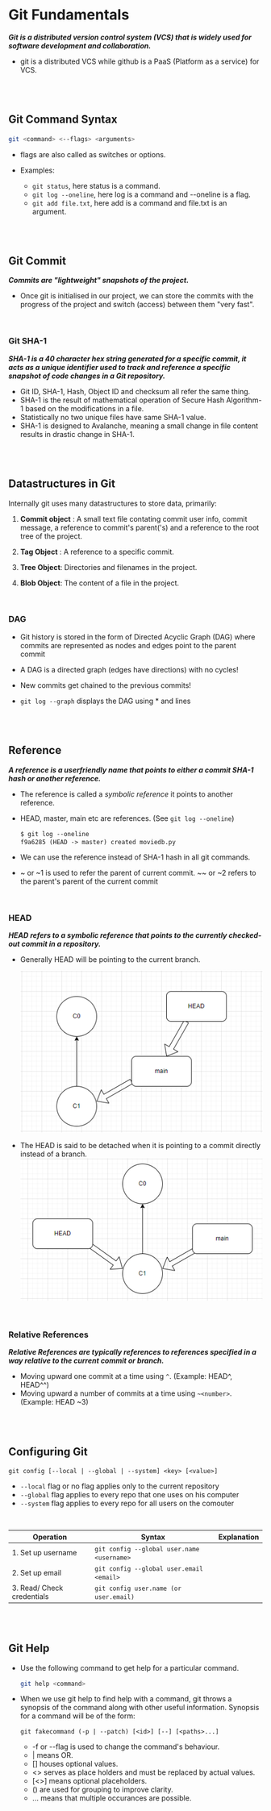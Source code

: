 # Git Fundamentals

**_Git is a distributed version control system (VCS) that is widely used for software development and collaboration._**

- git is a distributed VCS while github is a PaaS (Platform as a service) for VCS.

<br/>
<br/>

## Git Command Syntax

```bash
git <command> <--flags> <arguments>
```

- flags are also called as switches or options.

- Examples:
  - `git status`, here status is a command.
  - `git log --oneline`, here log is a command and --oneline is a flag.
  - `git add file.txt`, here add is a command and file.txt is an argument.

<br/>
<br/>

## Git Commit

**_Commits are "lightweight" snapshots of the project._**

- Once git is initialised in our project, we can store the commits with the progress of the project and switch (access) between them "very fast".

<br/>

### Git SHA-1

**_SHA-1 is a 40 character hex string generated for a specific commit, it acts as a unique identifier used to track and reference a specific snapshot of code changes in a Git repository._**

- Git ID, SHA-1, Hash, Object ID and checksum all refer the same thing.
- SHA-1 is the result of mathematical operation of Secure Hash Algorithm-1 based on the modifications in a file.
- Statistically no two unique files have same SHA-1 value.
- SHA-1 is designed to Avalanche, meaning a small change in file content results in drastic change in SHA-1.

<br>
<br>

## Datastructures in Git

Internally git uses many datastructures to store data, primarily:

1. **Commit object** : A small text file contating commit user info, commit message, a reference to commit's parent('s) and a reference to the root tree of the project.

2. **Tag Object** : A reference to a specific commit.

3. **Tree Object**: Directories and filenames in the project.

4. **Blob Object**: The content of a file in the project.

<br>

### DAG

- Git history is stored in the form of Directed Acyclic Graph (DAG) where commits are represented as nodes and edges point to the parent commit
- A DAG is a directed graph (edges have directions) with no cycles!
- New commits get chained to the previous commits!

- `git log --graph` displays the DAG using \* and lines

<br>
<br>

## Reference

**_A reference is a userfriendly name that points to either a commit SHA-1 hash or another reference._**

- The reference is called a _symbolic reference_ it points to another reference.
- HEAD, master, main etc are references. (See `git log --oneline`)

  ```
  $ git log --oneline
  f9a6285 (HEAD -> master) created moviedb.py
  ```

- We can use the reference instead of SHA-1 hash in all git commands.

- ~ or ~1 is used to refer the parent of current commit. ~~ or ~2 refers to the parent's parent of the current commit

<br>

### HEAD

**_HEAD refers to a symbolic reference that points to the currently checked-out commit in a repository._**

- Generally HEAD will be pointing to the current branch.

  ![head1](./_assets/head1.png)

- The HEAD is said to be detached when it is pointing to a commit directly instead of a branch.
  ![head1](./_assets/head2.png)

<br>

### Relative References

**_Relative References are typically references to references specified in a way relative to the current commit or branch._**

- Moving upward one commit at a time using `^`. (Example: HEAD^, HEAD^^)
- Moving upward a number of commits at a time using `~<number>`. (Example: HEAD ~3)

<br>
<br>

## Configuring Git

```
git config [--local | --global | --system] <key> [<value>]
```

- `--local` flag or no flag applies only to the current repository
- `--global` flag applies to every repo that one uses on his computer
- `--system` flag applies to every repo for all users on the comouter

<br/>

| Operation                  | Syntax                                     | Explanation |
| -------------------------- | ------------------------------------------ | ----------- |
| 1. Set up username         | `git config --global user.name <username>` |             |
| 2. Set up email            | `git config --global user.email <email>`   |             |
| 3. Read/ Check credentials | `git config user.name (or user.email)`     |

<br/>
<br/>

## Git Help

- Use the following command to get help for a particular command.

  ```bash
  git help <command>
  ```

- When we use git help to find help with a command, git throws a synopsis of the command along with other useful information. Synopsis for a command will be of the form:

  ```
  git fakecommand (-p | --patch) [<id>] [--] [<paths>...]
  ```

  - -f or --flag is used to change the command's behaviour.
  - | means OR.
  - [] houses optional values.
  - <> serves as place holders and must be replaced by actual values.
  - [<>] means optional placeholders.
  - () are used for grouping to improve clarity.
  - ... means that multiple occurances are possible.

<br/>
<br/>
